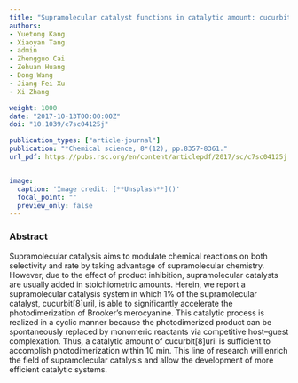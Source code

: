 ```yaml
---
title: "Supramolecular catalyst functions in catalytic amount: cucurbit[8]uril accelerates the photodimerization of Brooker’s merocyanine"
authors:
- Yuetong Kang
- Xiaoyan Tang
- admin
- Zhengguo Cai
- Zehuan Huang
- Dong Wang
- Jiang-Fei Xu
- Xi Zhang

weight: 1000
date: "2017-10-13T00:00:00Z"
doi: "10.1039/c7sc04125j"

publication_types: ["article-journal"]
publication: "*Chemical science, 8*(12), pp.8357-8361."
url_pdf: https://pubs.rsc.org/en/content/articlepdf/2017/sc/c7sc04125j


image:
  caption: 'Image credit: [**Unsplash**]()'
  focal_point: ""
  preview_only: false
---
```


### Abstract 

Supramolecular catalysis aims to modulate chemical reactions on both selectivity and rate by taking advantage of supramolecular chemistry. However, due to the effect of product inhibition, supramolecular catalysts are usually added in stoichiometric amounts. Herein, we report a supramolecular catalysis system in which 1% of the supramolecular catalyst, cucurbit[8]uril, is able to significantly accelerate the photodimerization of Brooker’s merocyanine. This catalytic process is realized in a cyclic manner because the photodimerized product can be spontaneously replaced by monomeric reactants via competitive host–guest complexation. Thus, a catalytic amount of cucurbit[8]uril is sufficient to accomplish photodimerization within 10 min. This line of research will enrich the field of supramolecular catalysis and allow the development of more efficient catalytic systems.
